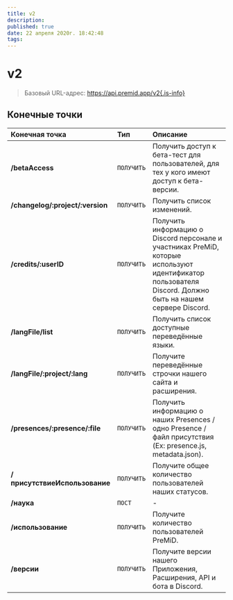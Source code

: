 ```yaml
---
title: v2
description:
published: true
date: 22 апреля 2020г. 18:42:48
tags:
---
```


# v2

> Базовый URL-адрес: https://api.premid.app/v2{.is-info}


## Конечные точки

<table>
  <thead>
    <tr>
      <th style="text-align:left">Конечная точка</th>
      <th style="text-align:left">Тип</th>
      <th style="text-align:left">Описание</th>
    </tr>
  </thead>
  <tbody>
    <tr>
      <td style="text-align:left"><b>/betaAccess</b>
      </td>
      <td style="text-align:left"><code>ПОЛУЧИТЬ</code></td>
      <td style="text-align:left">Получить доступ к бета-тест для пользователей, для тех у кого имеют доступ к бета-версии.</td>
    </tr>
    <tr>
      <td style="text-align:left"><b>/changelog/:project/:version</b>
      </td>
      <td style="text-align:left"><code>ПОЛУЧИТЬ</code></td>
      <td style="text-align:left">Получить список изменений.</td>
    </tr>
    <tr>
      <td style="text-align:left"><b>/credits/:userID</b>
      </td>
      <td style="text-align:left"><code>ПОЛУЧИТЬ</code></td>
      <td style="text-align:left">Получить информацию о Discord персонале и участниках PreMiD, которые используют идентификатор пользователя Discord. Должно быть на нашем сервере Discord.</td>
    </tr>
    <tr>
      <td style="text-align:left"><b>/langFile/list</b>
      </td>
      <td style="text-align:left"><code>ПОЛУЧИТЬ</code></td>
      <td style="text-align:left">Получить список доступные переведённые языки.</td>
    </tr>
    <tr>
      <td style="text-align:left"><b>/langFile/:project/:lang</b>
      </td>
      <td style="text-align:left"><code>ПОЛУЧИТЬ</code></td>
      <td style="text-align:left">Получите переведённые строчки нашего сайта и расширения.</td>
    </tr>
    <tr>
      <td style="text-align:left"><b>/presences/:presence/:file</b>
      </td>
      <td style="text-align:left"><code>ПОЛУЧИТЬ</code></td>
      <td style="text-align:left">Получить информацию о наших Presences / одно Presence / файл присутствия (Ex: presence.js, metadata.json).</td>
    </tr>
    <tr>
      <td style="text-align:left"><b>/присутствиеИспользование</b>
      </td>
      <td style="text-align:left"><code>ПОЛУЧИТЬ</code></td>
      <td style="text-align:left">Получите общее количество пользователей наших статусов.</td>
    </tr>
    <tr>
      <td style="text-align:left"><b>/наука</b>
      </td>
      <td style="text-align:left"><code>ПОСТ</code></td>
      <td style="text-align:left">-</td>
    </tr>
    <tr>
      <td style="text-align:left"><b>/использование</b>
      </td>
      <td style="text-align:left"><code>ПОЛУЧИТЬ</code></td>
      <td style="text-align:left">Получите количество пользователей PreMiD.</td>
    </tr>
    <tr>
      <td style="text-align:left"><b>/версии</b>
      </td>
      <td style="text-align:left"><code>ПОЛУЧИТЬ</code></td>
      <td style="text-align:left">Получите версии нашего Приложения, Расширения, API и бота в Discord.</td>
    </tr>
  </tbody>
</table>

